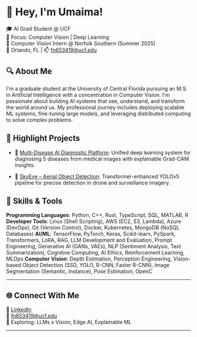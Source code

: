 # 👋 Hey, I'm Umaima!

🎓 AI Grad Student @ UCF  
🧠 Focus: Computer Vision | Deep Learning  
🚂 Computer Vision Intern @ Norfolk Southern (Summer 2025)  
📍 Orlando, FL | 📫 fn653419@ucf.edu  

## 🔍 About Me

I'm a graduate student at the University of Central Florida pursuing an M.S. in Artificial Intelligence with a concentration in Computer Vision. I'm passionate about building AI systems that see, understand, and transform the world around us. My professional journey includes deploying scalable ML systems, fine-tuning large models, and leveraging distributed computing to solve complex problems.

## 🚀 Highlight Projects

- 🏥 [Multi-Disease AI Diagnostic Platform](https://github.com/UmaimaKhan01/Multi-Disease-AI-Diagnostic-Platform): Unified deep learning system for diagnosing 5 diseases from medical images with explainable Grad-CAM insights.

- 🚁 [SkyEye – Aerial Object Detection](https://github.com/UmaimaKhan01/SkyEye-Aerial-Object-Detection-using-Yolo): Transformer-enhanced YOLOv5 pipeline for precise detection in drone and surveillance imagery.


## 🧠 Skills & Tools

**Programming Languages**: Python, C++, Rust, TypeScript, SQL, MATLAB, R
**Developer Tools**: Linux (Shell Scripting), AWS (EC2, S3, Lambda), Azure (DevOps), Git (Version Control), Docker, Kubernetes, MongoDB (NoSQL
Databases)
**AI/ML**: TensorFlow, PyTorch, Keras, Scikit-learn, PySpark, Transformers, LoRA, RAG, LLM Development and Evaluation, Prompt Engineering,
Generative AI (GANs, VAEs), NLP (Sentiment Analysis, Text Summarization), Cognitive Computing, AI Ethics, Reinforcement Learning, MLOps
**Computer Vision**: Depth Estimation, Perception Engineering, Vision-based Object Detection (SSD, YOLO, R-CNN, Faster R-CNN), Image
Segmentation (Semantic, Instance), Pose Estimation, OpenC

---

## 🌐 Connect With Me

🔗 [LinkedIn](https://www.linkedin.com/in/umaima-khan-7b7a5723a/)  
📧 fn653419@ucf.edu  
🧪 Exploring: LLMs x Vision, Edge AI, Explainable ML

---
